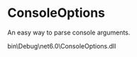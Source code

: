 # ConsoleOptions
An easy way to parse console arguments.
 
 <ItemGroup>
  <Reference Include="ConsoleOptions">
    <HintPath>bin\Debug\net6.0\ConsoleOptions.dll</HintPath>
  </Reference>
</ItemGroup>
